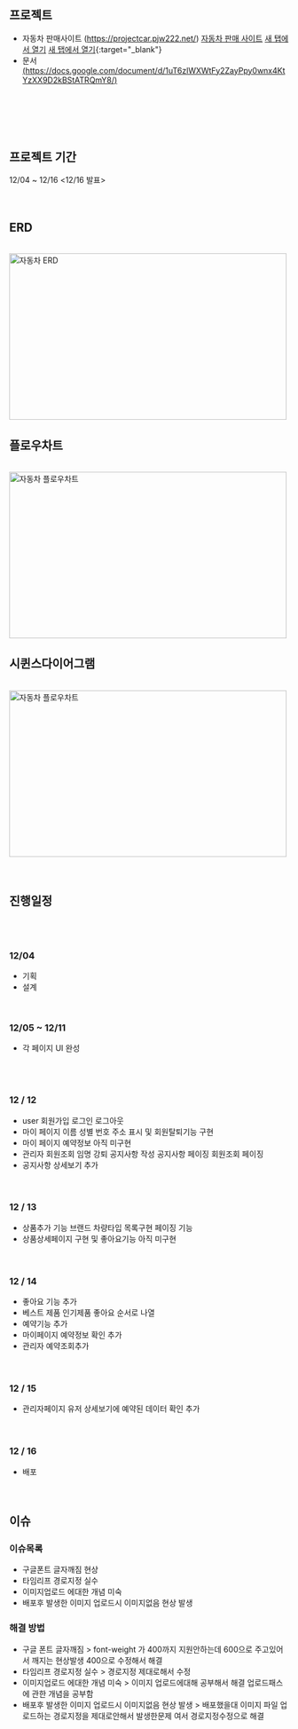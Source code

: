 # 

## 프로젝트
- 자동차 판매사이트 (https://projectcar.pjw222.net/) <a href="https://projectcar.pjw222.net/" target="_blank">자동차 판매 사이트</a>
<a href="https://www.google.com/" target="_blank">새 탭에서 열기</a>
[새 탭에서 열기](https://www.google.com/){:target="_blank"}
- 문서 [(https://docs.google.com/document/d/1uT6zlWXWtFy2ZayPpy0wnx4KtYzXX9D2kBStATRQmY8/)](https://docs.google.com/document/d/e/2PACX-1vTApxQMmf1H1MKhqWbWioDqE2mGAImLOLW-0pbauG1o3iVk8dMwoI9gn2Sv3qRKpC-u_Wf62Kk2R37g/pub)
<br><br><br>
<br><br><br>

## 프로젝트 기간
  12/04 ~ 12/16 
  <12/16 발표>
<br><br><br>

## ERD
<br>
<img src="https://github.com/pjw222/ProjectCar/assets/142759365/3a814848-4bdc-4822-81f1-0c6ed1324ecd" alt="자동차 ERD" width="500" height="300">
<br>

## 플로우차트
<br>
<img src="https://github.com/pjw222/ProjectCar/assets/142759365/47fc0fb6-3415-4865-805d-a43bcfd5665e" alt="자동차 플로우차트" width="500" height="300">
<br>

## 시퀸스다이어그램
<br>
<img src="https://github.com/pjw222/ProjectCar/assets/142759365/23a80f1d-d708-48a5-804b-2f96a30ce6a2" alt="자동차 플로우차트" width="500" height="300">
<br><br><br>

## 진행일정
<br><br>
### 12/04  
  - 기획
  - 설계
<br>

### 12/05 ~ 12/11
  - 각 페이지 UI 완성   
<br><br><br>

### 12 / 12
-  user 회원가입 로그인 로그아웃
-  마이 페이지 이름 성별 번호 주소 표시 및 회원탈퇴기능 구현
-  마이 페이지 예약정보 아직 미구현
-  관리자 회원조회 임명 강퇴 공지사항 작성 공지사항 페이징 회원조회 페이징
-  공지사항 상세보기 추가 
<br><br><br>
### 12 / 13
- 상품추가 기능 브랜드 차량타입 목록구현 페이징 기능
- 상품상세페이지 구현 및 좋아요기능 아직 미구현
<br><br><br>
### 12 / 14
- 좋아요 기능 추가
- 베스트 제품 인기제품 좋아요 순서로 나열
- 예약기능 추가
- 마이페이지 예약정보 확인 추가
- 관리자 예약조회추가
<br><br><br>
### 12 / 15
- 관리자페이지 유저 상세보기에 예약된 데이터 확인 추가
<br><br><br>
### 12 / 16
- 배포
<br><br><br>
## 이슈
### 이슈목록 
- 구글폰트 글자깨짐 현상
- 타임리프 경로지정 실수
- 이미지업로드 에대한 개념 미숙
- 배포후 발생한 이미지 업로드시 이미지없음 현상 발생
### 해결 방법 
- 구글 폰트 글자깨짐 > font-weight 가 400까지 지원안하는데 600으로 주고있어서 깨지는 현상발생 400으로 수정해서 해결
- 타임리프 경로지정 실수 > 경로지정 제대로해서 수정
- 이미지업로드 에대한 개념 미숙 > 이미지 업로드에대해 공부해서 해결 업로드패스에 관한 개념을 공부함
- 배포후 발생한 이미지 업로드시 이미지없음 현상 발생 > 배포했을대 이미지 파일 업로드하는 경로지정을 제대로안해서 발생한문제 여서 경로지정수정으로 해결
